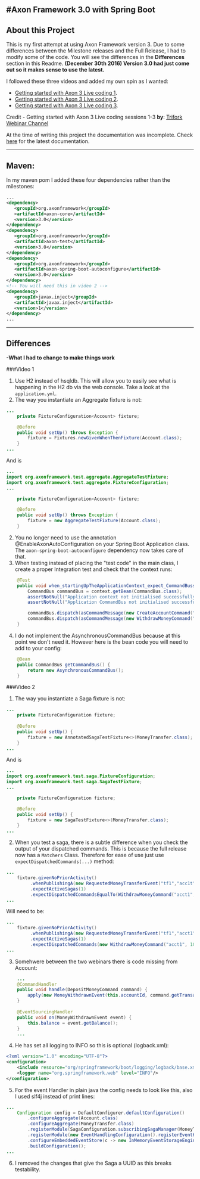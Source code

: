 #Axon Framework 3.0 with Spring Boot
---
## About this Project

This is my first attempt at using Axon Framework version 3. Due to some differences between the Milestone releases and the Full Release, I had to modify some of the code. You will see the differences in the **Differences** section in this Readme.
**(December 30th 2016) Version 3.0 had just come out so it makes sense to use the latest.**

I followed these three videos and added my own spin as I wanted:

 * [Getting started with Axon 3 Live coding 1](https://www.youtube.com/watch?v=s2zH7BsqtAk).
 * [Getting started with Axon 3 Live coding 2](https://www.youtube.com/watch?v=Fj365BufWNU).
 * [Getting started with Axon 3 Live coding 3](ttps://www.youtube.com/watch?v=qqk2Df_0Pm8).

Credit - Getting started with Axon 3 Live coding sessions 1-3
**by**: [Trifork Webinar Channel](https://www.youtube.com/channel/UCz9eNSe8kY7z8DEyvv-slZg)

 
 At the time of writing this project the documentation was incomplete. Check [here](https://docs.axonframework.org/v/3.0/) for the latest documentation. 
 
 ___
 ## Maven:
 
 In my maven pom I added these four dependencies rather than the milestones:
 
 ```XML
 ...
<dependency>
	<groupId>org.axonframework</groupId>
	<artifactId>axon-core</artifactId>
	<version>3.0</version>
</dependency>
<dependency>
	<groupId>org.axonframework</groupId>
	<artifactId>axon-test</artifactId>
	<version>3.0</version>
</dependency>
<dependency>
	<groupId>org.axonframework</groupId>
	<artifactId>axon-spring-boot-autoconfigure</artifactId>
	<version>3.0</version>
</dependency>
<!-- You will need this in video 2 -->
<dependency>
	<groupId>javax.inject</groupId>
	<artifactId>javax.inject</artifactId>
	<version>1</version>
</dependency>
...
 ```


___

## Differences
**-What I had to change to make things work**

###Video 1
1. Use H2 instead of hsqldb. This will allow you to easily see what is happening in the H2 db via the web console. Take a look at the `application.yml`.
2. The way you instantiate an Aggregate fixture is not:
``` Java
...
    private FixtureConfiguration<Account> fixture;

    @Before
    public void setUp() throws Exception {
        fixture = Fixtures.newGivenWhenThenFixture(Account.class);
    }
...
```
And is
``` Java
...
import org.axonframework.test.aggregate.AggregateTestFixture;
import org.axonframework.test.aggregate.FixtureConfiguration;
...

    private FixtureConfiguration<Account> fixture;

    @Before
    public void setUp() throws Exception {
        fixture = new AggregateTestFixture(Account.class);
    }
```
2. You no longer need to use the annotation @EnableAxonAutoConfiguration on your Spring Boot Application class. The  `axon-spring-boot-autoconfigure` dependency now takes care of that.
3. When testing instead of placing the "test code" in the main class, I  create a proper Integration test and check that the context runs:
```Java
    @Test
    public void when_startingUpTheApplicationContext_expect_CommandBussuccessful() throws SQLException {
        CommandBus commandBus = context.getBean(CommandBus.class);
        assertNotNull("Application context not initialised successfully", context);
        assertNotNull("Application CommandBus not initialised successfully", commandBus);

        commandBus.dispatch(asCommandMessage(new CreateAccountCommand("54321", 500)));
        commandBus.dispatch(asCommandMessage(new WithdrawMoneyCommand("54321", 250)));
    }
```
4. I do not implement the AsynchronousCommandBus because at this point we don't need it. However here is the bean code you will need to add to your config:
```Java
    @Bean
    public CommandBus getCommandBus() {
        return new AsynchronousCommandBus();
    }
```

###Video 2
1. The way you instantiate a Saga fixture is not:
``` Java
...
    private FixtureConfiguration fixture;
    
    @Before
    public void setUp() {
        fixture = new AnnotatedSagaTestFixture<>(MoneyTransfer.class);
    }
...
```
And is
``` Java
...
import org.axonframework.test.saga.FixtureConfiguration;
import org.axonframework.test.saga.SagaTestFixture;
...

    private FixtureConfiguration fixture;

    @Before
    public void setUp() {
        fixture = new SagaTestFixture<>(MoneyTransfer.class);
    }
...
```
2. When you test a saga, there is a subtle difference when you check the output of your dispatched commands. This is because the full release now has a `Matchers` Class. Therefore for ease of use just use `expectDispatchedCommands(...)` method:
``` Java
...
    fixture.givenNoPriorActivity()
         .whenPublishingA(new RequestedMoneyTransferEvent("tf1","acc1t","acct2",100))
         .expectActiveSagas(1)
         .expectDispatchedCommandsEqualTo(WithdrawMoneyCommand("acct1",100));
...
```
Will need to be:
``` Java
...
    fixture.givenNoPriorActivity()
         .whenPublishingA(new RequestedMoneyTransferEvent("tf1","acct1","acct2",100))
         .expectActiveSagas(1)
         .expectDispatchedCommands(new WithdrawMoneyCommand("acct1", 100));
...
```
3. Somehwere between the two webinars there is code missing from Account:
``` Java
    ...
    @CommandHandler
    public void handle(DepositMoneyCommand command) {
        apply(new MoneyWithdrawnEvent(this.accountId, command.getTransactionId(), command.getAmount(), balance + command.getAmount()));
    }
    
    @EventSourcingHandler
    public void on(MoneyWithdrawnEvent event) {
        this.balance = event.getBalance();
    }
    ...
```
4. He has set all logging to INFO so this is optional (logback.xml):
``` XML
<?xml version="1.0" encoding="UTF-8"?>
<configuration>
    <include resource="org/springframework/boot/logging/logback/base.xml"/>
    <logger name="org.springframework.web" level="INFO"/>
</configuration>
```     
5. For the event Handler in plain java the config needs to look like this, also I used slf4j instead of print lines:
``` Java
...
    Configuration config = DefaultConfigurer.defaultConfiguration()
        .configureAggregate(Account.class)
        .configureAggregate(MoneyTransfer.class)
        .registerModule(SagaConfiguration.subscribingSagaManager(MoneyTransferSaga.class))
        .registerModule(new EventHandlingConfiguration().registerEventHandler(configuration -> new LoggingEventHandler()))
        .configureEmbeddedEventStore(c -> new InMemoryEventStorageEngine())
        .buildConfiguration();
...
```
6. I removed the changes that give the Saga a UUID as this breaks testability.